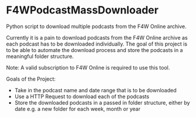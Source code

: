 # F4WPodcastMassDownloader
Python script to download multiple podcasts from the F4W Online archive. 


Currently it is a pain to download podcasts from the F4W Online archive as each podcast has to be downloaded individually. The goal of this project is to be able to automate the download process and store the podcasts in a meaningful folder structure. 

Note: A valid subscription to F4W Online is required to use this tool. 


Goals of the Project:
  - Take in the podcast name and date range that is to be downloaded
  - Use a HTTP Request to download each of the podcasts
  - Store the downloaded podcasts in a passed in folder structure, either by date e.g. a new folder for each week, month or year 
